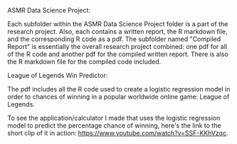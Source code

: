 ASMR Data Science Project: 

Each subfolder within the ASMR Data Science Project folder is a part of the research project. Also, each contains a written report, the R markdown file, and the corresponding R code as a pdf. The subfolder named "Compiled Report" is essentially the overall research project combined: one pdf for all of the R code and another pdf for the compiled written report. There is also the R markdown file for the compiled code included.



League of Legends Win Predictor:

The pdf includes all the R code used to create a logistic regression model in order to chances of winning in a popular worldwide online game: League of Legends.

To see the application/calculator I made that uses the logistic regression model to predict the percentage chance of winning, here's the link to the short clip of it in action: https://www.youtube.com/watch?v=SSF-KKhVzqc.
